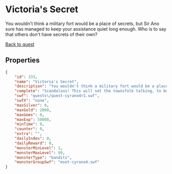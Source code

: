 # Victoria's Secret

You wouldn't think a military fort would be a place of secrets, but Sir Ano sure has managed to keep your assistance quiet long enough.   Who is to say that others don't have secrets of their own?

[Back to quest](../quests.md)

## Properties

```json
{
    "id": 333,
    "name": "Victoria's Secret",
    "description": "You wouldn't think a military fort would be a place of secrets, but Sir Ano sure has managed to keep your assistance quiet long enough.   Who is to say that others don't have secrets of their own?",
    "complete": "Scandalous! This will set the townsfolk talking, to be sure.",
    "swf": "quests\/quest-cyrano4r1.swf",
    "swfX": "none",
    "maxSilver": 0,
    "maxGold": 2000,
    "maxGems": 0,
    "maxExp": 50000,
    "minTime": 0,
    "counter": 0,
    "extra": "",
    "dailyIndex": 0,
    "dailyReward": 0,
    "monsterMinLevel": 1,
    "monsterMaxLevel": 99,
    "monsterType": "bandits",
    "monsterGroupSwf": "mset-cyrano4.swf"
}
```

